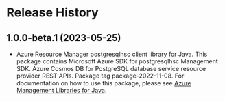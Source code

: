 # Release History

## 1.0.0-beta.1 (2023-05-25)

- Azure Resource Manager postgresqlhsc client library for Java. This package contains Microsoft Azure SDK for postgresqlhsc Management SDK. Azure Cosmos DB for PostgreSQL database service resource provider REST APIs. Package tag package-2022-11-08. For documentation on how to use this package, please see [Azure Management Libraries for Java](https://aka.ms/azsdk/java/mgmt).
